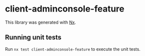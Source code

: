 # client-adminconsole-feature

This library was generated with [Nx](https://nx.dev).

## Running unit tests

Run `nx test client-adminconsole-feature` to execute the unit tests.
